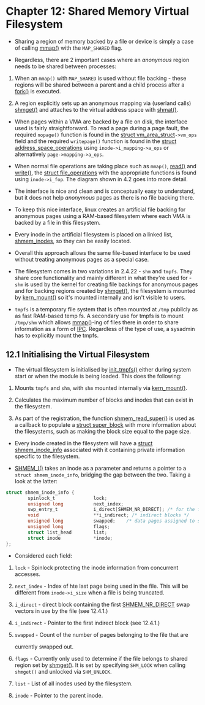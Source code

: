 # Chapter 12: Shared Memory Virtual Filesystem

* Sharing a region of memory backed by a file or device is simply a case of
  calling [mmap()][mmap] with the `MAP_SHARED` flag.

* Regardless, there are 2 important cases where an _anonymous_ region needs to
  be shared between processes:

1. When an `mmap()` with `MAP_SHARED` is used without file backing - these
   regions will be shared between a parent and a child process after a
   [fork()][fork] is executed.

2. A region explicitly sets up an anonymous mapping via (userland calls)
   [shmget()][shmget] and attaches to the virtual address space with
   [shmat()][shmat].

* When pages within a VMA are backed by a file on disk, the interface used is
  fairly straightforward. To read a page during a page fault, the required
  `nopage()` function is found in the
  [struct vm_area_struct][vm_area_struct]`->vm_ops` field and the required
  `writepage()` function is found in the
  [struct address_space_operations][address_space_operations] using
  `inode->i_mapping->a_ops` or alternatively `page->mapping->a_ops`.

* When normal file operations are taking place such as `mmap()`, [read()][read]
  and [write()][write], the [struct file_operations][file_operations] with the
  appropriate functions is found using `inode->i_fop`. The diagram shown in 4.2
  goes into more detail.

* The interface is nice and clean and is conceptually easy to understand, but it
  does not help _anonymous_ pages as there is no file backing there.

* To keep this nice interface, linux creates an artificial file backing for
  anonymous pages using a RAM-based filesystem where each VMA is backed by a
  file in this filesystem.

* Every inode in the artificial filesystem is placed on a linked list,
  [shmem_inodes][shmem_inodes], so they can be easily located.

* Overall this approach allows the same file-based interface to be used without
  treating anonymous pages as a special case.

* The filesystem comes in two variations in 2.4.22 - `shm` and `tmpfs`. They
  share core functionality and mainly different in what they're used for - `shm`
  is used by the kernel for creating file backings for anonymous pages and for
  backing regions created by [shmget()][shmget], the filesystem is mounted by
  [kern_mount()][kern_mount] so it's mounted internally and isn't visible to
  users.

* `tmpfs` is a temporary file system that is often mounted at `/tmp` publicly as
  as fast RAM-based temp fs. A secondary use for tmpfs is to mount `/tmp/shm`
  which allows [mmap()][mmap]-ing of files there in order to share information
  as a form of [IPC][ipc]. Regardless of the type of use, a sysadmin has to
  explicitly mount the tmpfs.

## 12.1 Initialising the Virtual Filesystem

* The virtual filesystem is initialised by [init_tmpfs()][init_tmpfs] either
  during system start or when the module is being loaded. This does the
  following:

1. Mounts `tmpfs` and `shm`, with `shm` mounted internally via
   [kern_mount()][kern_mount].

2. Calculates the maximum number of blocks and inodes that can exist in the
   filesystem.

3. As part of the registration, the function
   [shmem_read_super()][shmem_read_super] is used as a callback to populate a
   [struct super_block][super_block] with more information about the
   filesystems, such as making the block size equal to the page size.

* Every inode created in the filesystem will have a
  [struct shmem_inode_info][shmem_inode_info] associated with it containing
  private information specific to the filesystem.

* [SHMEM_I()][SHMEM_I] takes an inode as a parameter and returns a pointer to a
  `struct shmem_inode_info`, bridging the gap between the two. Taking a look at
  the latter:

```c
struct shmem_inode_info {
        spinlock_t              lock;
        unsigned long           next_index;
        swp_entry_t             i_direct[SHMEM_NR_DIRECT]; /* for the first blocks */
        void                    **i_indirect; /* indirect blocks */
        unsigned long           swapped;    /* data pages assigned to swap */
        unsigned long           flags;
        struct list_head        list;
        struct inode            *inode;
};
```

* Considered each field:

1. `lock` - Spinlock protecting the inode information from concurrent accesses.

2. `next_index` - Index of hte last page being used in the file. This will be
   different from `inode->i_size` when a file is being truncated.

3. `i_direct` - direct block containing the first
   [SHMEM_NR_DIRECT][SHMEM_NR_DIRECT] swap vectors in use by the file (see
   12.4.1.)

4. `i_indirect` - Pointer to the first indirect block (see 12.4.1.)

5. `swapped` - Count of the number of pages belonging to the file that are

   currently swapped out.

6. `flags` - Currently only used to determine if the file belongs to shared
   region set by [shmget()][shmget]. It is set by specifying `SHM_LOCK` when
   calling `shmget()` and unlocked via `SHM_UNLOCK`.

7. `list` - List of all inodes used by the filesystem.

8. `inode` - Pointer to the parent inode.

[mmap]:http://man7.org/linux/man-pages/man2/mmap.2.html
[fork]:http://man7.org/linux/man-pages/man2/fork.2.html
[shmget]:http://man7.org/linux/man-pages/man2/shmget.2.html
[shmat]:http://man7.org/linux/man-pages/man2/shmat.2.html
[vm_area_struct]:https://github.com/lorenzo-stoakes/linux-historical/blob/v2.4.22/include/linux/mm.h#L44
[address_space_operations]:https://github.com/lorenzo-stoakes/linux-historical/blob/v2.4.22/include/linux/fs.h#L385
[read]:http://man7.org/linux/man-pages/man2/read.2.html
[write]:http://man7.org/linux/man-pages/man2/write.2.html
[file_operations]:https://github.com/lorenzo-stoakes/linux-historical/blob/v2.4.22/include/linux/fs.h#L858
[shmem_inodes]:https://github.com/lorenzo-stoakes/linux-historical/blob/v2.4.22/mm/shmem.c#L71
[kern_mount]:https://github.com/lorenzo-stoakes/linux-historical/blob/v2.4.22/fs/super.c#L866
[ipc]:https://en.wikipedia.org/wiki/Inter-process_communication

[init_tmpfs]:https://github.com/lorenzo-stoakes/linux-historical/blob/v2.4.22/mm/shmem.c#L1560
[shmem_read_super]:https://github.com/lorenzo-stoakes/linux-historical/blob/v2.4.22/mm/shmem.c#L1452
[super_block]:https://github.com/lorenzo-stoakes/linux-historical/blob/v2.4.22/include/linux/fs.h#L740
[shmem_inode_info]:https://github.com/lorenzo-stoakes/linux-historical/blob/v2.4.22/include/linux/shmem_fs.h?#L20
[SHMEM_I]:https://github.com/lorenzo-stoakes/linux-historical/blob/v2.4.22/include/linux/shmem_fs.h?#L39
[SHMEM_NR_DIRECT]:https://github.com/lorenzo-stoakes/linux-historical/blob/v2.4.22/include/linux/shmem_fs.h?#L6
